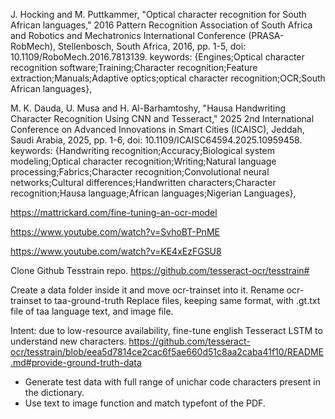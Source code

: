 J. Hocking and M. Puttkammer, "Optical character recognition for South African languages," 2016 Pattern Recognition Association of South Africa and Robotics and Mechatronics International Conference (PRASA-RobMech), Stellenbosch, South Africa, 2016, pp. 1-5, doi: 10.1109/RoboMech.2016.7813139. keywords: {Engines;Optical character recognition software;Training;Character recognition;Feature extraction;Manuals;Adaptive optics;optical character recognition;OCR;South African languages},

M. K. Dauda, U. Musa and H. Al-Barhamtoshy, "Hausa Handwriting Character Recognition Using CNN and Tesseract," 2025 2nd International Conference on Advanced Innovations in Smart Cities (ICAISC), Jeddah, Saudi Arabia, 2025, pp. 1-6, doi: 10.1109/ICAISC64594.2025.10959458. keywords: {Handwriting recognition;Accuracy;Biological system modeling;Optical character recognition;Writing;Natural language processing;Fabrics;Character recognition;Convolutional neural networks;Cultural differences;Handwritten characters;Character recognition;Hausa language;African languages;Nigerian Languages},

https://mattrickard.com/fine-tuning-an-ocr-model

https://www.youtube.com/watch?v=SvhoBT-PnME

https://www.youtube.com/watch?v=KE4xEzFGSU8

Clone Github Tesstrain repo. https://github.com/tesseract-ocr/tesstrain#

Create a data folder inside it and move ocr-trainset into it.
Rename ocr-trainset to taa-ground-truth
Replace files, keeping same format, with .gt.txt file of taa language text, and image file.

Intent: due to low-resource availability, fine-tune english Tesseract LSTM to understand new characters.
https://github.com/tesseract-ocr/tesstrain/blob/eea5d7814ce2cac6f5ae660d51c8aa2caba41f10/README.md#provide-ground-truth-data

* Generate test data with full range of unichar code characters present in the dictionary.
* Use text to image function and match typefont of the PDF.

